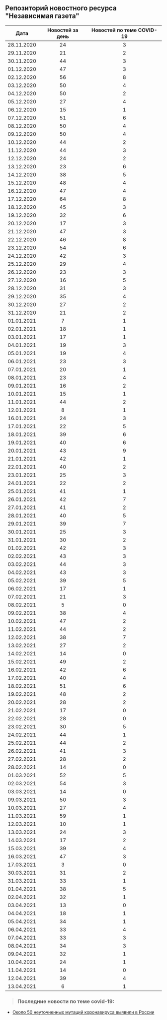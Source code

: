 ## Репозиторий новостного ресурса "Независимая газета"
Дата| Новостей за день| Новостей по теме COVID-19
------- | :-----: | :-----: 
28.11.2020 | 24 | 3 
29.11.2020 | 21 | 2 
30.11.2020 | 44 | 3 
01.12.2020 | 47 | 3 
02.12.2020 | 56 | 8 
03.12.2020 | 50 | 4 
04.12.2020 | 50 | 2 
05.12.2020 | 27 | 4 
06.12.2020 | 15 | 1 
07.12.2020 | 51 | 6 
08.12.2020 | 50 | 4 
09.12.2020 | 50 | 4 
10.12.2020 | 44 | 2 
11.12.2020 | 44 | 3 
12.12.2020 | 24 | 2 
13.12.2020 | 23 | 6 
14.12.2020 | 38 | 5 
15.12.2020 | 48 | 4 
16.12.2020 | 47 | 4 
17.12.2020 | 64 | 8 
18.12.2020 | 45 | 3 
19.12.2020 | 32 | 6 
20.12.2020 | 17 | 3 
21.12.2020 | 47 | 3 
22.12.2020 | 46 | 8 
23.12.2020 | 54 | 6 
24.12.2020 | 42 | 3 
25.12.2020 | 29 | 4 
26.12.2020 | 23 | 3 
27.12.2020 | 16 | 5 
28.12.2020 | 31 | 3 
29.12.2020 | 35 | 4 
30.12.2020 | 27 | 2 
31.12.2020 | 21 | 2 
01.01.2021 | 7 | 1 
02.01.2021 | 18 | 1 
03.01.2021 | 17 | 1 
04.01.2021 | 19 | 3 
05.01.2021 | 19 | 4 
06.01.2021 | 23 | 3 
07.01.2021 | 20 | 1 
08.01.2021 | 23 | 4 
09.01.2021 | 16 | 2 
10.01.2021 | 15 | 1 
11.01.2021 | 44 | 2 
12.01.2021 | 8 | 1 
16.01.2021 | 24 | 3 
17.01.2021 | 22 | 5 
18.01.2021 | 39 | 6 
19.01.2021 | 40 | 6 
20.01.2021 | 43 | 9 
21.01.2021 | 42 | 1 
22.01.2021 | 40 | 2 
23.01.2021 | 25 | 3 
24.01.2021 | 22 | 2 
25.01.2021 | 41 | 1 
26.01.2021 | 42 | 7 
27.01.2021 | 41 | 2 
28.01.2021 | 40 | 5 
29.01.2021 | 39 | 7 
30.01.2021 | 25 | 3 
31.01.2021 | 30 | 2 
01.02.2021 | 42 | 3 
02.02.2021 | 43 | 3 
03.02.2021 | 44 | 3 
04.02.2021 | 43 | 3 
05.02.2021 | 39 | 5 
06.02.2021 | 17 | 1 
07.02.2021 | 21 | 3 
08.02.2021 | 5 | 0 
09.02.2021 | 38 | 4 
10.02.2021 | 47 | 2 
11.02.2021 | 44 | 2 
12.02.2021 | 38 | 7 
13.02.2021 | 27 | 2 
14.02.2021 | 14 | 0 
15.02.2021 | 49 | 2 
16.02.2021 | 42 | 6 
17.02.2021 | 40 | 4 
18.02.2021 | 51 | 6 
19.02.2021 | 48 | 2 
20.02.2021 | 28 | 2 
21.02.2021 | 17 | 0 
22.02.2021 | 28 | 0 
23.02.2021 | 30 | 5 
24.02.2021 | 44 | 1 
25.02.2021 | 44 | 2 
26.02.2021 | 41 | 3 
27.02.2021 | 28 | 2 
28.02.2021 | 14 | 0 
01.03.2021 | 52 | 5 
02.03.2021 | 54 | 3 
03.03.2021 | 14 | 0 
09.03.2021 | 50 | 3 
10.03.2021 | 27 | 4 
11.03.2021 | 59 | 1 
12.03.2021 | 10 | 1 
13.03.2021 | 24 | 3 
14.03.2021 | 17 | 2 
15.03.2021 | 39 | 4 
16.03.2021 | 47 | 3 
17.03.2021 | 3 | 0 
30.03.2021 | 31 | 2 
31.03.2021 | 33 | 1 
01.04.2021 | 38 | 5 
02.04.2021 | 32 | 1 
03.04.2021 | 13 | 0 
04.04.2021 | 18 | 1 
05.04.2021 | 34 | 1 
06.04.2021 | 33 | 4 
07.04.2021 | 33 | 3 
08.04.2021 | 34 | 3 
09.04.2021 | 32 | 1 
10.04.2021 | 24 | 1 
11.04.2021 | 14 | 0 
12.04.2021 | 39 | 4 
13.04.2021 | 6 | 1 

> ### Последние новости по теме covid-19:
+ [Около 50 неуточненных мутаций коронавируса выявили в России](https://www.ng.ru/news/706896.html)
